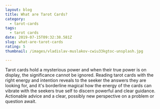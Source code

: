 ```yaml
---
layout: blog
title: What are Tarot Cards?
category:
  - tarot-cards
tags:
  - tarot cards
date: 2019-07-15T09:32:38.581Z
slug: what-are-tarot-cards
rating: 5
thumbnail: /images/vladislav-muslakov-cwiu33kgtoc-unsplash.jpg

---
```

Tarot cards hold a mysterious power and when their true power is on display, the significance cannot be ignored. Reading tarot cards with the right energy and intention reveals to the seeker the answers they are looking for, and it's borderline magical how the energy of the cards can vibrate with the seekers true self to discern powerful and clear guidance. Actionable advice and a clear, possibly new perspective on a problem or question await.
